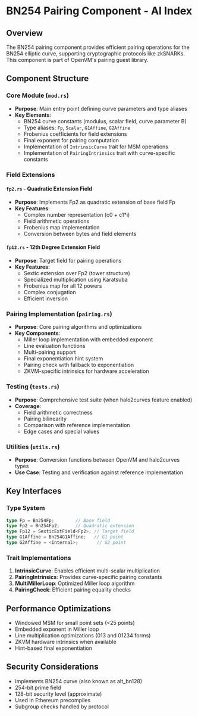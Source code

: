 # BN254 Pairing Component - AI Index

## Overview
The BN254 pairing component provides efficient pairing operations for the BN254 elliptic curve, supporting cryptographic protocols like zkSNARKs. This component is part of OpenVM's pairing guest library.

## Component Structure

### Core Module (`mod.rs`)
- **Purpose**: Main entry point defining curve parameters and type aliases
- **Key Elements**:
  - BN254 curve constants (modulus, scalar field, curve parameter B)
  - Type aliases: `Fp`, `Scalar`, `G1Affine`, `G2Affine`
  - Frobenius coefficients for field extensions
  - Final exponent for pairing computation
  - Implementation of `IntrinsicCurve` trait for MSM operations
  - Implementation of `PairingIntrinsics` trait with curve-specific constants

### Field Extensions

#### `fp2.rs` - Quadratic Extension Field
- **Purpose**: Implements Fp2 as quadratic extension of base field Fp
- **Key Features**:
  - Complex number representation (c0 + c1*i)
  - Field arithmetic operations
  - Frobenius map implementation
  - Conversion between bytes and field elements

#### `fp12.rs` - 12th Degree Extension Field
- **Purpose**: Target field for pairing operations
- **Key Features**:
  - Sextic extension over Fp2 (tower structure)
  - Specialized multiplication using Karatsuba
  - Frobenius map for all 12 powers
  - Complex conjugation
  - Efficient inversion

### Pairing Implementation (`pairing.rs`)
- **Purpose**: Core pairing algorithms and optimizations
- **Key Components**:
  - Miller loop implementation with embedded exponent
  - Line evaluation functions
  - Multi-pairing support
  - Final exponentiation hint system
  - Pairing check with fallback to exponentiation
  - ZKVM-specific intrinsics for hardware acceleration

### Testing (`tests.rs`)
- **Purpose**: Comprehensive test suite (when halo2curves feature enabled)
- **Coverage**:
  - Field arithmetic correctness
  - Pairing bilinearity
  - Comparison with reference implementation
  - Edge cases and special values

### Utilities (`utils.rs`)
- **Purpose**: Conversion functions between OpenVM and halo2curves types
- **Use Case**: Testing and verification against reference implementation

## Key Interfaces

### Type System
```rust
type Fp = Bn254Fp;        // Base field
type Fp2 = Bn254Fp2;      // Quadratic extension
type Fp12 = SexticExtField<Fp2>; // Target field
type G1Affine = Bn254G1Affine;   // G1 point
type G2Affine = <internal>;       // G2 point
```

### Trait Implementations
1. **IntrinsicCurve**: Enables efficient multi-scalar multiplication
2. **PairingIntrinsics**: Provides curve-specific pairing constants
3. **MultiMillerLoop**: Optimized Miller loop algorithm
4. **PairingCheck**: Efficient pairing equality checks

## Performance Optimizations
- Windowed MSM for small point sets (<25 points)
- Embedded exponent in Miller loop
- Line multiplication optimizations (013 and 01234 forms)
- ZKVM hardware intrinsics when available
- Hint-based final exponentiation

## Security Considerations
- Implements BN254 curve (also known as alt_bn128)
- 254-bit prime field
- 128-bit security level (approximate)
- Used in Ethereum precompiles
- Subgroup checks handled by protocol